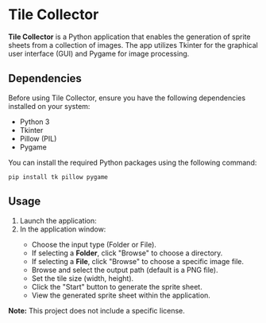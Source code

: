 <!DOCTYPE html>
<html lang="en">
<head>
    <meta charset="UTF-8">
    <meta name="viewport" content="width=device-width, initial-scale=1.0">
</head>
<body>

<h1>Tile Collector</h1>

<p><strong>Tile Collector</strong> is a Python application that enables the generation of sprite sheets from a collection of images. The app utilizes Tkinter for the graphical user interface (GUI) and Pygame for image processing.</p>

<h2>Dependencies</h2>

<p>Before using Tile Collector, ensure you have the following dependencies installed on your system:</p>

<ul>
    <li>Python 3</li>
    <li>Tkinter</li>
    <li>Pillow (PIL)</li>
    <li>Pygame</li>
</ul>

<p>You can install the required Python packages using the following command:</p>

<pre><code>pip install tk pillow pygame</code></pre>

<h2>Usage</h2>

<ol>
    <li>Launch the application:</li>
    <li>In the application window:</li>
    <ul>
        <li>Choose the input type (Folder or File).</li>
        <li>If selecting a <strong>Folder</strong>, click "Browse" to choose a directory.</li>
        <li>If selecting a <strong>File</strong>, click "Browse" to choose a specific image file.</li>
        <li>Browse and select the output path (default is a PNG file).</li>
        <li>Set the tile size (width, height).</li>
        <li>Click the "Start" button to generate the sprite sheet.</li>
        <li>View the generated sprite sheet within the application.</li>
    </ul>

</ol>

<p><strong>Note:</strong> This project does not include a specific license.</p>

</body>
</html>
